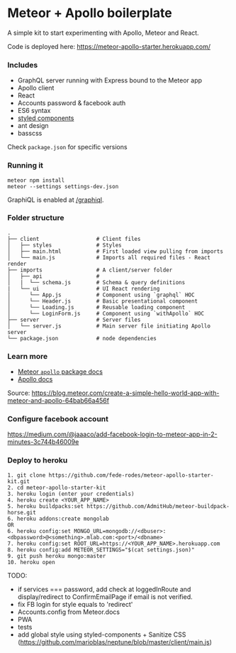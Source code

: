 # Meteor + Apollo boilerplate

A simple kit to start experimenting with Apollo, Meteor and React.

Code is deployed here: https://meteor-apollo-starter.herokuapp.com/

### Includes
- GraphQL server running with Express bound to the Meteor app
- Apollo client
- React
- Accounts password & facebook auth
- ES6 syntax
- [styled components](https://youtu.be/qu4U7lwZTRI)
- ant design
- basscss

Check `package.json` for specific versions

### Running it

```
meteor npm install
meteor --settings settings-dev.json
```

GraphiQL is enabled at [/graphiql](http://localhost:3000/graphiql).

### Folder structure
    .
    ├── client                  # Client files
    │   ├── styles              # Styles
    │   ├── main.html           # First loaded view pulling from imports
    │   └── main.js             # Imports all required files - React render
    ├── imports                 # A client/server folder
    │   ├── api                 #
    │   |  └── schema.js        # Schema & query definitions
    |   └── ui                  # UI React rendering
    │      └── App.js           # Component using `graphql` HOC
    │      └── Header.js        # Basic presentational component
    │      └── Loading.js       # Reusable loading component
    │      └── LoginForm.js     # Component using `withApollo` HOC
    ├── server                  # Server files
    │   └── server.js           # Main server file initiating Apollo server
    └── package.json            # node dependencies


### Learn more

- [Meteor `apollo` package docs](http://dev.apollodata.com/core/meteor.html)
- [Apollo docs](http://dev.apollodata.com/)

Source: https://blog.meteor.com/create-a-simple-hello-world-app-with-meteor-and-apollo-64bab66a456f

### Configure facebook account
https://medium.com/@jaaaco/add-facebook-login-to-meteor-app-in-2-minutes-3c744b46009e

### Deploy to heroku
```
1. git clone https://github.com/fede-rodes/meteor-apollo-starter-kit.git
2. cd meteor-apollo-starter-kit
3. heroku login (enter your credentials)
4. heroku create <YOUR_APP_NAME>
5. heroku buildpacks:set https://github.com/AdmitHub/meteor-buildpack-horse.git
6. heroku addons:create mongolab
OR
6. heroku config:set MONGO_URL=mongodb://<dbuser>:<dbpassword>@<something>.mlab.com:<port>/<dbname>
7. heroku config:set ROOT_URL=https://<YOUR_APP_NAME>.herokuapp.com
8. heroku config:add METEOR_SETTINGS="$(cat settings.json)"
9. git push heroku mongo:master
10. heroku open
```

TODO:
- if services === password, add check at loggedInRoute and display/redirect to
 ConfirmEmailPage if email is not verified.
- fix FB login for style equals to 'redirect'
- Accounts.config from Meteor.docs
- PWA
- tests
- add global style using styled-components + Sanitize CSS
(https://github.com/marioblas/neptune/blob/master/client/main.js)
